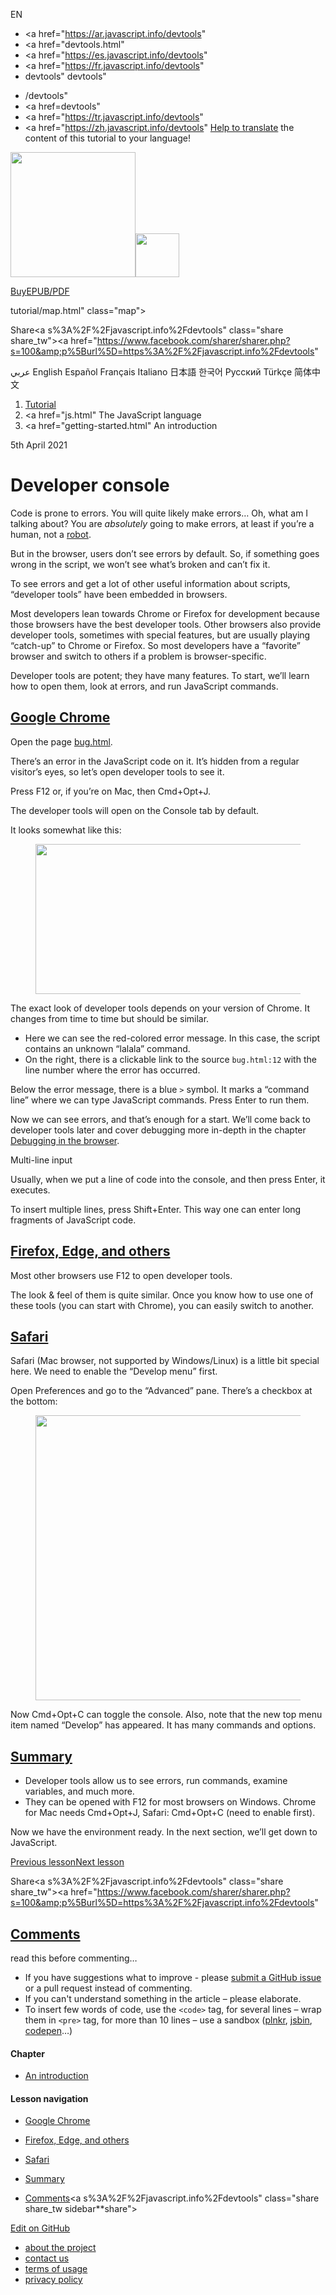 EN

- <a href="https://ar.javascript.info/devtools"
- <a href="devtools.html"
- <a href="https://es.javascript.info/devtools"
- <a href="https://fr.javascript.info/devtools"
- devtools"
  devtools"

<!-- -->

- /devtools"
- <a href=devtools"
- <a href="https://tr.javascript.info/devtools"
- <a href="https://zh.javascript.info/devtools"
  [Help to translate](translate.html) the content of this tutorial to your language!

<a href="index.html" class="sitetoolbar__link sitetoolbar__link_logo"><img src="img/sitetoolbar__logo_en.svg" class="sitetoolbar__logo sitetoolbar__logo_normal" width="200" /><img src="img/sitetoolbar__logo_small_en.svg" class="sitetoolbar__logo sitetoolbar__logo_small" width="70" /></a>

<a href="ebook.html" class="buy-book-button"><span class="buy-book-button__extra-text">Buy</span>EPUB/PDF</a>

tutorial/map.html" class="map">

<span class="share-icons__title">Share</span><a s%3A%2F%2Fjavascript.info%2Fdevtools" class="share share_tw"></a><a href="https://www.facebook.com/sharer/sharer.php?s=100&amp;p%5Burl%5D=https%3A%2F%2Fjavascript.info%2Fdevtools" </a>

عربي English Español Français Italiano 日本語 한국어 Русский Türkçe 简体中文

1.  <a href="index.html" class="breadcrumbs__link"><span class="breadcrumbs__hidden-text">Tutorial</span></a>
2.  <span id="breadcrumb-1"><a href="js.html" The JavaScript language</span></a></span>
3.  <span id="breadcrumb-2"><a href="getting-started.html" An introduction</span></a></span>

5th April 2021

# Developer console

Code is prone to errors. You will quite likely make errors… Oh, what am I talking about? You are _absolutely_ going to make errors, at least if you’re a human, not a [robot](<https://en.wikipedia.org/wiki/Bender_(Futurama)>).

But in the browser, users don’t see errors by default. So, if something goes wrong in the script, we won’t see what’s broken and can’t fix it.

To see errors and get a lot of other useful information about scripts, “developer tools” have been embedded in browsers.

Most developers lean towards Chrome or Firefox for development because those browsers have the best developer tools. Other browsers also provide developer tools, sometimes with special features, but are usually playing “catch-up” to Chrome or Firefox. So most developers have a “favorite” browser and switch to others if a problem is browser-specific.

Developer tools are potent; they have many features. To start, we’ll learn how to open them, look at errors, and run JavaScript commands.

## <a href="devtools.html#google-chrome" id="google-chrome" class="main__anchor">Google Chrome</a>

Open the page [bug.html](article/devtools/bug.html).

There’s an error in the JavaScript code on it. It’s hidden from a regular visitor’s eyes, so let’s open developer tools to see it.

Press F12 or, if you’re on Mac, then Cmd<span class="shortcut__plus">+</span>Opt<span class="shortcut__plus">+</span>J.

The developer tools will open on the Console tab by default.

It looks somewhat like this:

<figure><img src="article/devtools/chrome.png" class="image__image" width="707" height="240" /></figure>The exact look of developer tools depends on your version of Chrome. It changes from time to time but should be similar.

- Here we can see the red-colored error message. In this case, the script contains an unknown “lalala” command.
- On the right, there is a clickable link to the source `bug.html:12` with the line number where the error has occurred.

Below the error message, there is a blue `>` symbol. It marks a “command line” where we can type JavaScript commands. Press Enter to run them.

Now we can see errors, and that’s enough for a start. We’ll come back to developer tools later and cover debugging more in-depth in the chapter [Debugging in the browser](debugging-chrome.html).

<span class="important__type">Multi-line input</span>

Usually, when we put a line of code into the console, and then press Enter, it executes.

To insert multiple lines, press Shift<span class="shortcut__plus">+</span>Enter. This way one can enter long fragments of JavaScript code.

## <a href="devtools.html#firefox-edge-and-others" id="firefox-edge-and-others" class="main__anchor">Firefox, Edge, and others</a>

Most other browsers use F12 to open developer tools.

The look & feel of them is quite similar. Once you know how to use one of these tools (you can start with Chrome), you can easily switch to another.

## <a href="devtools.html#safari" id="safari" class="main__anchor">Safari</a>

Safari (Mac browser, not supported by Windows/Linux) is a little bit special here. We need to enable the “Develop menu” first.

Open Preferences and go to the “Advanced” pane. There’s a checkbox at the bottom:

<figure><img src="article/devtools/safari.png" class="image__image" width="774" height="456" /></figure>Now Cmd<span class="shortcut__plus">+</span>Opt<span class="shortcut__plus">+</span>C can toggle the console. Also, note that the new top menu item named “Develop” has appeared. It has many commands and options.

## <a href="devtools.html#summary" id="summary" class="main__anchor">Summary</a>

- Developer tools allow us to see errors, run commands, examine variables, and much more.
- They can be opened with F12 for most browsers on Windows. Chrome for Mac needs Cmd<span class="shortcut__plus">+</span>Opt<span class="shortcut__plus">+</span>J, Safari: Cmd<span class="shortcut__plus">+</span>Opt<span class="shortcut__plus">+</span>C (need to enable first).

Now we have the environment ready. In the next section, we’ll get down to JavaScript.

<a href="code-editors.html" class="page__nav page__nav_prev"><span class="page__nav-text"><span class="page__nav-text-shortcut"></span></span><span class="page__nav-text-alternate">Previous lesson</span></a><a href="first-steps.html" class="page__nav page__nav_next"><span class="page__nav-text"><span class="page__nav-text-shortcut"></span></span><span class="page__nav-text-alternate">Next lesson</span></a>

<span class="share-icons__title">Share</span><a s%3A%2F%2Fjavascript.info%2Fdevtools" class="share share_tw"></a><a href="https://www.facebook.com/sharer/sharer.php?s=100&amp;p%5Burl%5D=https%3A%2F%2Fjavascript.info%2Fdevtools" </a>

<a href="tutorial/map.html" class="map">

## <a href="devtools.html#comments" id="comments">Comments</a>

<span class="comments__read-before-link">read this before commenting…</span>

- If you have suggestions what to improve - please [submit a GitHub issue](https://github.com/javascript-tutorial/en.javascript.info/issues/new) or a pull request instead of commenting.
- If you can't understand something in the article – please elaborate.
- To insert few words of code, use the `<code>` tag, for several lines – wrap them in `<pre>` tag, for more than 10 lines – use a sandbox ([plnkr](https://plnkr.co/edit/?p=preview), [jsbin](https://jsbin.com), [codepen](http://codepen.io)…)

<a href="tutorial/map.html" class="map"></a>

#### Chapter

- <a href="getting-started.html" class="sidebar__link">An introduction</a>

#### Lesson navigation

- <a href="devtools.html#google-chrome" class="sidebar__link">Google Chrome</a>
- <a href="devtools.html#firefox-edge-and-others" class="sidebar__link">Firefox, Edge, and others</a>
- <a href="devtools.html#safari" class="sidebar__link">Safari</a>
- <a href="devtools.html#summary" class="sidebar__link">Summary</a>

- <a href="devtools.html#comments" class="sidebar__link">Comments</a><a s%3A%2F%2Fjavascript.info%2Fdevtools" class="share share_tw sidebar**share"></a><a href="https://www.facebook.com/sharer/sharer.php?s=100&amp;p%5Burl%5D=https%3A%2F%2Fjavascript.info%2Fdevtools" class="share share_fb sidebar**share"></a>

<a href="https://github.com/javascript-tutorial/en.javascript.info/blob/master/1-js/01-getting-started/4-devtools" class="sidebar__link">Edit on GitHub</a>

- <a href="about.html" class="page-footer__link">about the project</a>
- <a href="about.html#contact-us" class="page-footer__link">contact us</a>
- <a href="terms.html" class="page-footer__link">terms of usage</a>
- <a href="privacy.html" class="page-footer__link">privacy policy</a>
